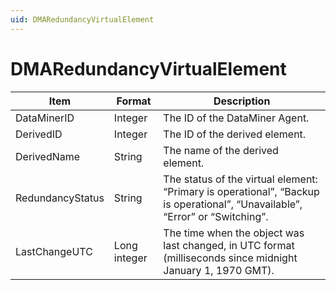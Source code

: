 ```yaml
---
uid: DMARedundancyVirtualElement
---
```


# DMARedundancyVirtualElement

| Item             | Format       | Description                                                                                                                  |
|------------------|--------------|------------------------------------------------------------------------------------------------------------------------------|
| DataMinerID      | Integer      | The ID of the DataMiner Agent.                                                                                               |
| DerivedID        | Integer      | The ID of the derived element.                                                                                               |
| DerivedName      | String       | The name of the derived element.                                                                                             |
| RedundancyStatus | String       | The status of the virtual element: “Primary is operational”, “Backup is operational”, “Unavailable”, “Error” or “Switching”. |
| LastChangeUTC    | Long integer | The time when the object was last changed, in UTC format (milliseconds since midnight January 1, 1970 GMT).                  |
